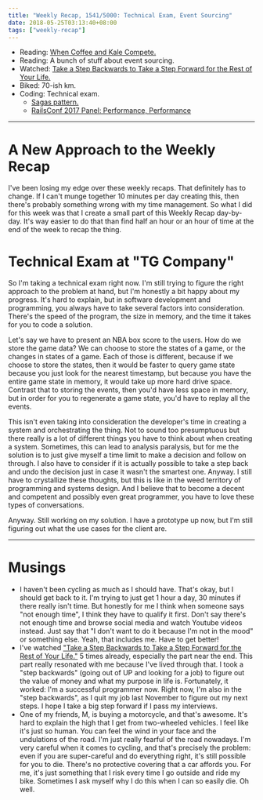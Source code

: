```yaml
---
title: "Weekly Recap, 1541/5000: Technical Exam, Event Sourcing"
date: 2018-05-25T03:13:40+08:00
tags: ["weekly-recap"]
---
```


- Reading: [When Coffee and Kale Compete.](http://www.whencoffeeandkalecompete.com/)
- Reading: A bunch of stuff about event sourcing.
- Watched: [Take a Step Backwards to Take a Step Forward for the Rest of Your Life.](https://www.youtube.com/watch?v=WkJtsjv9ICc)
- Biked: 70-ish km.
- Coding: Technical exam.
  - [Sagas pattern.](https://www.youtube.com/watch?v=xDuwrtwYHu8)
  - [RailsConf 2017 Panel: Performance, Performance](https://www.youtube.com/watch?v=SMxlblLe_Io)

---

# A New Approach to the Weekly Recap

I've been losing my edge over these weekly recaps. That definitely has to change. If I can't munge together 10 minutes per day creating this, then there's probably something wrong with my time management. So what I did for this week was that I create a small part of this Weekly Recap day-by-day. It's way easier to do that than find half an hour or an hour of time at the end of the week to recap the thing.

# Technical Exam at "TG Company"

So I'm taking a technical exam right now. I'm still trying to figure the right approach to the problem at hand, but I'm honestly a bit happy about my progress. It's hard to explain, but in software development and programming, you always have to take several factors into consideration. There's the speed of the program, the size in memory, and the time it takes for you to code a solution.

Let's say we have to present an NBA box score to the users. How do we store the game data? We can choose to store the states of a game, or the changes in states of a game. Each of those is different, because if we choose to store the states, then it would be faster to query game state because you just look for the nearest timestamp, but because you have the entire game state in memory, it would take up more hard drive space. Contrast that to storing the events, then you'd have less space in memory, but in order for you to regenerate a game state, you'd have to replay all the events.

This isn't even taking into consideration the developer's time in creating a system and orchestrating the thing. Not to sound too presumptuous but there really is a lot of different things you have to think about when creating a system. Sometimes, this can lead to analysis paralysis, but for me the solution is to just give myself a time limit to make a decision and follow on through. I also have to consider if it is actually possible to take a step back and undo the decision just in case it wasn't the smartest one. Anyway. I still have to crystallize these thoughts, but this is like in the weed territory of programming and systems design. And I believe that to become a decent and competent and possibly even great programmer, you have to love these types of conversations.

Anyway. Still working on my solution. I have a prototype up now, but I'm still figuring out what the use cases for the client are.

---

# Musings

- I haven't been cycling as much as I should have. That's okay, but I should get back to it. I'm trying to just get 1 hour a day, 30 minutes if there really isn't time. But honestly for me I think when someone says "not enough time", I think they have to qualify it first. Don't say there's not enough time and browse social media and watch Youtube videos instead. Just say that "I don't want to do it because I'm not in the mood" or something else. Yeah, that includes me. Have to get better!
- I've watched ["Take a Step Backwards to Take a Step Forward for the Rest of Your Life."](https://www.youtube.com/watch?v=WkJtsjv9ICc) 5 times already, especially the part near the end. This part really resonated with me because I've lived through that. I took a "step backwards" (going out of UP and looking for a job) to figure out the value of money and what my purpose in life is. Fortunately, it worked: I'm a successful programmer now. Right now, I'm also in the "step backwards", as I quit my job last November to figure out my next steps. I hope I take a big step forward if I pass my interviews.
- One of my friends, M, is buying a motorcycle, and that's awesome. It's hard to explain the high that I get from two-wheeled vehicles. I feel like it's just so human. You can feel the wind in your face and the undulations of the road. I'm just really fearful of the road nowadays. I'm very careful when it comes to cycling, and that's precisely the problem: even if you are super-careful and do everything right, it's still possible for you to die. There's no protective covering that a car affords you. For me, it's just something that I risk every time I go outside and ride my bike. Sometimes I ask myself why I do this when I can so easily die. Oh well.
